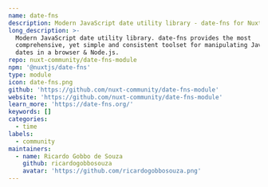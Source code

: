```yaml
---
name: date-fns
description: Modern JavaScript date utility library - date-fns for Nuxt.js
long_description: >-
  Modern JavaScript date utility library. date-fns provides the most
  comprehensive, yet simple and consistent toolset for manipulating JavaScript
  dates in a browser & Node.js.
repo: nuxt-community/date-fns-module
npm: '@nuxtjs/date-fns'
type: module
icon: date-fns.png
github: 'https://github.com/nuxt-community/date-fns-module'
website: 'https://github.com/nuxt-community/date-fns-module'
learn_more: 'https://date-fns.org/'
keywords: []
categories:
  - time
labels:
  - community
maintainers:
  - name: Ricardo Gobbo de Souza
    github: ricardogobbosouza
    avatar: 'https://github.com/ricardogobbosouza.png'
---
```

